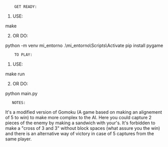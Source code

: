         GET READY:

1) USE:

 make

2) OR DO:

python -m venv mi_entorno 
.\mi_entorno\Scripts\Activate 
pip install pygame

        TO PLAY:

1) USE:
   
 make run

2) OR DO:
   
 python main.py

       NOTES:

It's a modified version of Gomoku (A game based on making an alignement of 5 to win) to make more complex to the AI. Here you could capture 2 pieces of the enemy by making a sandwich with your's. It's forbidden to make a "cross of 3 and 3" without block spaces (what assure you the win) and there is an alternative way of victory in case of 5 captures from the same player.
